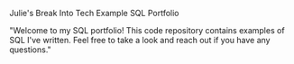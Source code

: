 Julie's Break Into Tech Example SQL Portfolio

"Welcome to my SQL portfolio! This code repository contains examples of SQL I've written. Feel free to take a look and reach out if you have any questions."

